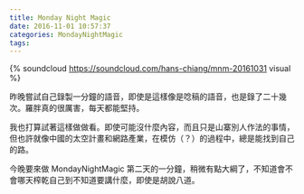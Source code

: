 ```yaml
---
title: Monday Night Magic
date: 2016-11-01 10:57:37
categories: MondayNightMagic
tags:
---
```


{% soundcloud https://soundcloud.com/hans-chiang/mnm-20161031 visual %}

昨晚嘗試自己錄製一分鐘的語音，即使是這樣像是唸稿的語音，也是錄了二十幾次。羅胖真的很厲害，每天都能堅持。

我也打算試著這樣做做看。即使可能沒什麼內容，而且只是山寨別人作法的事情，但也許就像中國的太空計畫和網路產業，在模仿（？）的過程中，總是能找到自己的路。

今晚要來做 MondayNightMagic 第二天的一分鐘，稍微有點大綱了，不知道會不會哪天榨乾自己到不知道要講什麼，即使是胡說八道。
